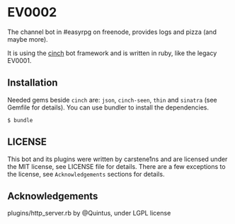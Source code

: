 EV0002
======

The channel bot in #easyrpg on freenode, provides logs and pizza (and maybe more).

It is using the [cinch](https://github.com/cinchrb/cinch) bot framework and is written
in ruby, like the legacy EV0001.

Installation
------------

Needed gems beside `cinch` are: `json`, `cinch-seen`, `thin` and `sinatra` (see Gemfile
for details).
You can use bundler to install the dependencies.

    $ bundle

LICENSE
-------

This bot and its plugins were written by carstene1ns and are licensed under the MIT
license, see LICENSE file for details.
There are a few exceptions to the license, see `Acknowledgements` sections for details.

Acknowledgements
----------------

plugins/http_server.rb by @Quintus, under LGPL license
